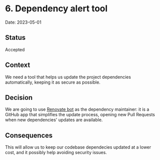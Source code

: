 # 6. Dependency alert tool

Date: 2023-05-01

## Status

Accepted

## Context

We need a tool that helps us update the project dependencies automatically, keeping it as secure as possible.

## Decision

We are going to use [Renovate bot](https://github.com/renovatebot/renovate) as the dependency maintainer: it is a GitHub app that simplifies the update process, opening new Pull Requests when new dependencies' updates are available.

## Consequences

This will allow us to keep our codebase dependecies updated at a lower cost, and it possibly help avoiding security issues.
